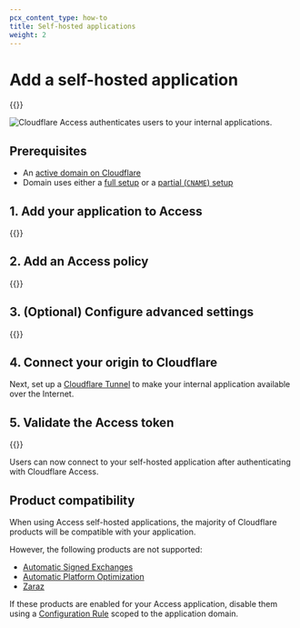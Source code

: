 ```yaml
---
pcx_content_type: how-to
title: Self-hosted applications
weight: 2
---
```


# Add a self-hosted application

{{<render file="access/_self-hosted-intro.md">}}

![Cloudflare Access authenticates users to your internal applications.](/images/cloudflare-one/applications/network-diagram.png)

## Prerequisites

- An [active domain on Cloudflare](/fundamentals/setup/manage-domains/add-site/)
- Domain uses either a [full setup](/dns/zone-setups/full-setup/) or a [partial (`CNAME`) setup](/dns/zone-setups/partial-setup/)

## 1. Add your application to Access

{{<render file="access/_self-hosted-app.md">}}

## 2. Add an Access policy

{{<render file="access/_self-hosted-policy.md">}}

## 3. (Optional) Configure advanced settings

{{<render file="access/_self-hosted-settings.md">}}

## 4. Connect your origin to Cloudflare

Next, set up a [Cloudflare Tunnel](/cloudflare-one/connections/connect-networks/) to make your internal application available over the Internet.

## 5. Validate the Access token

{{<render productFolder="access" file="_secure-tunnel-with-access.md">}}

Users can now connect to your self-hosted application after authenticating with Cloudflare Access.

## Product compatibility

When using Access self-hosted applications, the majority of Cloudflare products will be compatible with your application.

However, the following products are not supported:

- [Automatic Signed Exchanges](/speed/optimization/other/signed-exchanges/)
- [Automatic Platform Optimization](/automatic-platform-optimization)
- [Zaraz](/zaraz)

If these products are enabled for your Access application, disable them using a [Configuration Rule](/rules/configuration-rules/) scoped to the application domain.
